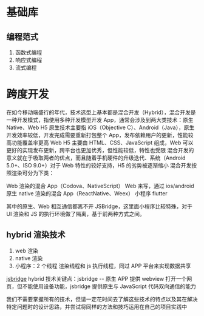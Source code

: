 # 基础库



## 编程范式

1. 函数式编程
2. 响应式编程
3. 流式编程

# 跨度开发

在如今移动端盛行的年代，技术选型上基本都是混合开发（Hybrid），混合开发是一种开发模式，指使用多种开发模型开发 App，通常会涉及到两大类技术：原生 Native、Web H5
原生技术主要指 iOS（Objective C）、Android（Java），原生开发效率较低，开发完成需要重新打包整个 App，发布依赖用户的更新，性能较高功能覆盖率更高
Web H5 主要由 HTML、CSS、JavaScript 组成，Web 可以更好的实现发布更新，跨平台也更加优秀，但性能较低，特性也受限
混合开发的意义就在于吸取两者的优点，而且随着手机硬件的升级迭代、系统（Android 5.0+、ISO 9.0+）对于 Web 特性的较好支持，H5 的劣势被逐渐缩小
混合开发按照渲染可分为下类：

Web 渲染的混合 App（Codova、NativeScript）
Web 来写，通过 ios/android 原生 native 渲染的混合 App（ReactNative、Weex）
小程序
flutter

其中的原生、Web 相互通信都离不开 JSBridge，这里面小程序比较特殊，对于 UI 渲染和 JS 的执行环境做了隔离，基于前两种方式之间。

## hybrid 渲染技术

1. web 渲染
2. native 渲染
3. 小程序：2 个线程 渲染线程和 js 执行线程，同过 APP 平台来实现数据共享

[jsbridge](https://juejin.cn/post/6936814903021797389#heading-0)
hybrid 技术关键点：jsbridge -- 原生 APP 提供 webview 打开一个网页，但不能使用设备功能，jsbridge 提供原生与 JavaScript 代码双向通信的能力

我们不需要掌握所有的技术，但请一定花时间去了解这些技术的特点以及其在解决特定问题时的设计思路，并尝试将同样的方法和技巧运用在自己的项目实践中
